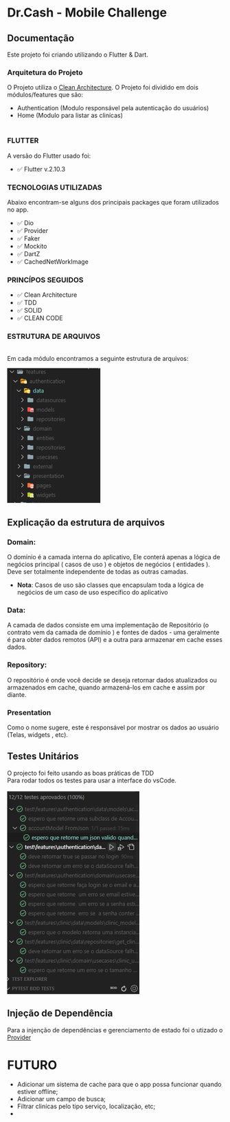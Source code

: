 # Dr.Cash - Mobile Challenge  




## Documentação

Este projeto foi criando utilizando o Flutter & Dart.<br>


### Arquitetura do Projeto

O Projeto utiliza o [Clean Architecture](https://blog.cleancoder.com/uncle-bob/2012/08/13/the-clean-architecture.html). O Projeto foi dividido em dois módulos/features que são:
<br>
-  Authentication (Modulo responsável pela autenticação do usuários)
- Home (Modulo para listar as clinícas)
<br><br>

### <b>FLUTTER </b><br>
A versão do Flutter usado foi:
- ✅ Flutter v.2.10.3

### <b>TECNOLOGIAS UTILIZADAS</b></br>
 Abaixo encontram-se alguns dos principais packages que foram utilizados no app.
- ✅ Dio 
- ✅ Provider
- ✅ Faker
- ✅ Mockito
- ✅ DartZ
- ✅ CachedNetWorkImage
 ### <b>PRINCÍPOS SEGUIDOS</b></br>
 
 - ✅ Clean Architecture
 - ✅ TDD
 - ✅ SOLID
 - ✅ CLEAN CODE
   

### <b>ESTRUTURA DE ARQUIVOS</b>
 <br>Em cada módulo encontramos a seguinte estrutura de arquivos:
 </br>

 <img src="https://raw.githubusercontent.com/celestinolopes/mobile-challenge/main/challenge_mobile/assets/images/folder_structure.PNG">

 ## Explicação da estrutura de arquivos

 ### <b>Domain</b>:
 O domínio  é a camada interna do aplicativo, Ele conterá apenas a  lógica de negócios  principal ( casos de uso ) e  objetos de negócios  ( entidades ). Deve ser totalmente  independente de todas as outras camadas.
 <br>
 - <b>Nota</b>: Casos de uso  são classes que encapsulam toda a lógica de negócios de um caso de uso específico do aplicativo

### <b>Data:</b>
A  camada de dados  consiste em uma  implementação de Repositório  (o contrato vem da  camada de domínio ) e  fontes de dados  - uma geralmente é para obter dados remotos (API) e a outra para armazenar em cache esses dados. 

### <b>Repository:</b>
O repositório é onde você decide se deseja retornar dados atualizados ou armazenados em cache, quando armazená-los em cache e assim por diante.

### <b>Presentation</b>
Como o nome sugere, este é responsável por mostrar os dados ao usuário (Telas, widgets , etc).

## Testes Unitários

O projecto foi feito usando as boas práticas de TDD 
<br>
Para rodar todos  os testes para usar a interface do vsCode.
<br><br>
<img src="https://raw.githubusercontent.com/celestinolopes/mobile-challenge/main/challenge_mobile/assets/images/test_project.PNG">

## Injeção de Dependência

Para a injenção de dependências e gerenciamento de estado foi o utizado o [Provider](https://pub.dev/packages/provider)
<br>
# <b>FUTURO</b>

- Adicionar um sistema de cache para que o app possa funcionar quando estiver offline;
- Adicionar um campo de busca;
- Filtrar clinícas pelo tipo serviço, localização, etc;
-





